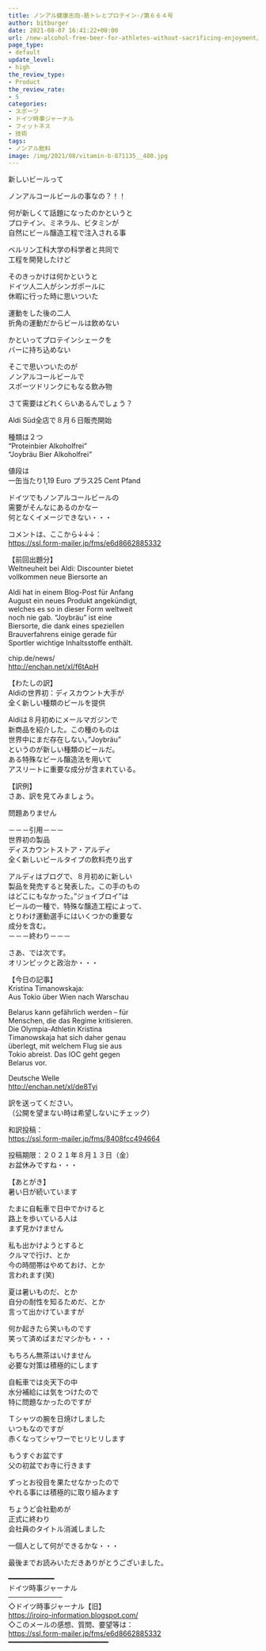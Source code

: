 ```yaml
---
title: ノンアル健康志向-筋トレとプロテイン-/第６６４号
author: bitburger
date: 2021-08-07 16:41:22+00:00
url: /new-alcohol-free-beer-for-athletes-without-sacrificing-enjoyment/
page_type:
- default
update_level:
- high
the_review_type:
- Product
the_review_rate:
- 5
categories:
- スポーツ
- ドイツ時事ジャーナル
- フィットネス
- 技術
tags:
- ノンアル飲料
image: /img/2021/08/vitamin-b-871135__480.jpg
---
```

新しいビールって

ノンアルコールビールの事なの？！！

何が新しくて話題になったのかというと  
プロテイン、ミネラル、ビタミンが  
自然にビール醸造工程で注入される事

ベルリン工科大学の科学者と共同で  
工程を開発したけど

そのきっかけは何かというと  
ドイツ人二人がシンガポールに  
休暇に行った時に思いついた

運動をした後の二人  
折角の運動だからビールは飲めない

かといってプロテインシェークを  
バーに持ち込めない

そこで思いついたのが  
ノンアルコールビールで  
スポーツドリンクにもなる飲み物

さて需要はどれくらいあるんでしょう？

Aldi Süd全店で８月６日販売開始

種類は２つ  
&#8220;Proteinbier Alkoholfrei&#8221;  
&#8220;Joybräu Bier Alkoholfrei&#8221;

値段は  
一缶当たり1,19 Euro プラス25 Cent Pfand

ドイツでもノンアルコールビールの  
需要がそんなにあるのかなー  
何となくイメージできない・・・

  
コメントは、ここから↓↓↓：  
<https://ssl.form-mailer.jp/fms/e6d8662885332>

【前回出題分】  
Weltneuheit bei Aldi: Discounter bietet  
vollkommen neue Biersorte an

Aldi hat in einem Blog-Post für Anfang  
August ein neues Produkt angekündigt,  
welches es so in dieser Form weltweit  
noch nie gab. &#8220;Joybräu&#8221; ist eine  
Biersorte, die dank eines speziellen  
Brauverfahrens einige gerade für  
Sportler wichtige Inhaltsstoffe enthält.

chip.de/news/  
<http://enchan.net/xl/f6tApH>

  
【わたしの訳】  
Aldiの世界初：ディスカウント大手が  
全く新しい種類のビールを提供

Aldiは８月初めにメールマガジンで  
新商品を紹介した。この種のものは  
世界中にまだ存在しない。&#8221;Joybräu&#8221;  
というのが新しい種類のビールだ。  
ある特殊なビール醸造法を用いて  
アスリートに重要な成分が含まれている。

  
【訳例】  
さあ、訳を見てみましょう。

問題ありません

－－－引用－－－  
世界初の製品  
ディスカウントストア・アルディ  
全く新しいビールタイプの飲料売り出す

アルディはブログで、８月初めに新しい  
製品を発売すると発表した。この手のもの  
はどこにもなかった。”ジョイブロイ”は  
ビールの一種で、特殊な醸造工程によって、  
とりわけ運動選手にはいくつかの重要な  
成分を含む。  
－－－終わり－－－

  
さあ、では次です。  
オリンピックと政治か・・・

【今日の記事】  
Kristina Timanowskaja:  
Aus Tokio über Wien nach Warschau

Belarus kann gefährlich werden &#8211; für  
Menschen, die das Regime kritisieren.  
Die Olympia-Athletin Kristina  
Timanowskaja hat sich daher genau  
überlegt, mit welchem Flug sie aus  
Tokio abreist. Das IOC geht gegen  
Belarus vor.

Deutsche Welle  
<http://enchan.net/xl/de8Tyi>

  
訳を送ってください。  
（公開を望まない時は希望しないにチェック）

和訳投稿：  
 <https://ssl.form-mailer.jp/fms/8408fcc494664>

投稿期限：２０２１年８月１３日（金）  
お盆休みですね・・・

【あとがき】  
暑い日が続いています

たまに自転車で日中でかけると  
路上を歩いている人は  
まず見かけません

私も出かけようとすると  
クルマで行け、とか  
今の時間帯はやめておけ、とか  
言われます(笑)

夏は暑いものだ、とか  
自分の耐性を知るためだ、とか  
言って出かけていますが

何か起きたら笑いものです  
笑って済めばまだマシかも・・・

もちろん無茶はいけません  
必要な対策は積極的にします

自転車では炎天下の中  
水分補給には気をつけたので  
特に問題なかったのですが

Ｔシャツの腕を日焼けしました  
いつもなのですが  
赤くなってシャワーでヒリヒリします

もうすぐお盆です  
父の初盆でお寺に行きます

ずっとお役目を果たせなかったので  
やれる事には積極的に取り組みます

ちょうど会社勤めが  
正式に終わり  
会社員のタイトル消滅しました

一個人として何ができるかな・・・

  
最後までお読みいただきありがとうございました。

━━━━━━━━━━━  
ドイツ時事ジャーナル  
───────────  
◇ドイツ時事ジャーナル【旧】  
<https://iroiro-information.blogspot.com/>  
◇このメールの感想、質問、要望等は：  
<https://ssl.form-mailer.jp/fms/e6d8662885332>  
━━━━━━━━━━━━━━━━━━━━━━━━